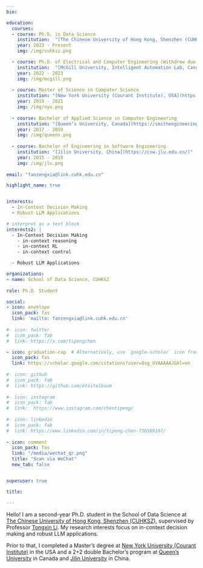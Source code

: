 ```yaml
---
bio: 

education:
  courses:
  - course: Ph.D. in Data Science
    institution:  "[The Chinese University of Hong Kong, Shenzhen (CUHKSZ)](https://sds.cuhk.edu.cn/en)"
    year: 2023 - Present
    img: /img/cuhksz.png

  - course: Ph.D. of Electrical and Computer Engineering (Withdrew due to study permit complications)
    institution:  "[McGill University, Intelligent Automation Lab, Canada](http://mcgillialab.com/)"
    year: 2022 - 2023
    img: /img/mcgill.png
    
  - course: Master of Science in Computer Science
    institution: "[New York University (Courant Institute), USA](https://cs.nyu.edu/home/index.html)"
    year: 2019 - 2021
    img: /img/nyu.png
    
  - course: Bachelor of Applied Science in Computer Engineering
    institution: "[Queen’s University, Canada](https://smithengineering.queensu.ca/ece/index)"
    year: 2017 - 2019
    img: /img/queens.png
    
  - course: Bachelor of Engineering in Software Engineering
    institution: "[Jilin University, China](https://csw.jlu.edu.cn/)"
    year: 2015 - 2019
    img: /img/jlu.png
    
email: "fanzengxia@link.cuhk.edu.cn"

highlight_name: true


interests:
  - In-Context Decision Making
  - Robust LLM Applications

# interpret as a text block
interests2: | 
  - In-Context Decision Making
    - in-context reasoning
    - in-context RL
    - in-context control

  - Robust LLM Applications

organizations:
- name: School of Data Science, CUHKSZ
  
role: Ph.D. Student 

social:
- icon: envelope
  icon_pack: fas
  link: 'mailto: fanzengxia@link.cuhk.edu.cn'
  
#- icon: twitter
#  icon_pack: fab
#  link: https://x.com/tipengchen

- icon: graduation-cap  # Alternatively, use `google-scholar` icon from `ai` icon pack
  icon_pack: fas
  link: https://scholar.google.com/citations?user=Qsg_UVAAAAAJ&hl=en
  
#- icon: github
#  icon_pack: fab
#  link: https://github.com/eteitelbaum
  
#- icon: instagram
#  icon_pack: fab
#  link:  https://www.instagram.com/chentipeng/
  
#- icon: linkedin
#  icon_pack: fab
#  link: https://www.linkedin.com/in/tipeng-chen-73b589107/
  
- icon: comment
  icon_pack: fas
  link: "/media/wechat_qr.png"   
  title: "Scan via WeChat"
  new_tab: false  


superuser: true

title: 

---
```


Hello! I am a second-year Ph.D. student in the School of Data Science at [The Chinese University of Hong Kong, Shenzhen (CUHKSZ)](https://sds.cuhk.edu.cn/en), supervised by Professor [Tongxin Li](https://tongxin.me/). My research interests focus on in-context decision making and robust LLM applications.

Prior to that, I completed a Master’s degree at [New York University (Courant Institute)](https://cs.nyu.edu/home/index.html) in the USA and a 2+2 double Bachelor’s program at [Queen’s University](https://smithengineering.queensu.ca/ece/index) in Canada and [Jilin University](https://csw.jlu.edu.cn/) in China.